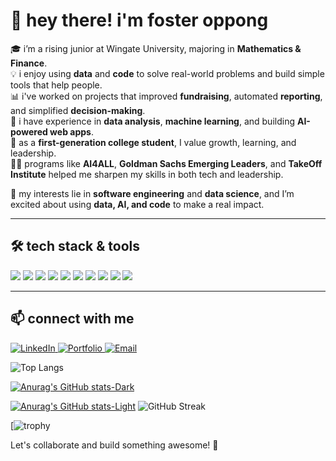 # 👋 hey there! i'm foster oppong  

🎓 i’m a rising junior at Wingate University, majoring in **Mathematics & Finance**.  
💡 i enjoy using **data** and **code** to solve real-world problems and build simple tools that help people.  
📊 i've worked on projects that improved **fundraising**, automated **reporting**, and simplified **decision-making**.  
🚀 i have experience in **data analysis**, **machine learning**, and building **AI-powered web apps**.  
🌱 as a **first-generation college student**, I value growth, learning, and leadership.  
👨‍💼 programs like **AI4ALL**, **Goldman Sachs Emerging Leaders**, and **TakeOff Institute** helped me sharpen my skills in both tech and leadership.  

🧠 my interests lie in **software engineering** and **data science**, and I’m excited about using **data, AI, and code** to make a real impact.  

---

## 🛠 tech stack & tools  
<p align="left">
  <img src="https://img.shields.io/badge/Python-3776AB?style=for-the-badge&logo=python&logoColor=white"/>
  <img src="https://img.shields.io/badge/JavaScript-F7DF1E?style=for-the-badge&logo=javascript&logoColor=black"/>
  <img src="https://img.shields.io/badge/Java-007396?style=for-the-badge&logo=java&logoColor=white"/>
  <img src="https://img.shields.io/badge/Node.js-339933?style=for-the-badge&logo=nodedotjs&logoColor=white"/>
  <img src="https://img.shields.io/badge/Express.js-000000?style=for-the-badge&logo=express&logoColor=white"/>
  <img src="https://img.shields.io/badge/MongoDB-47A248?style=for-the-badge&logo=mongodb&logoColor=white"/>
  <img src="https://img.shields.io/badge/HTML5-E34F26?style=for-the-badge&logo=html5&logoColor=white"/>
  <img src="https://img.shields.io/badge/CSS3-1572B6?style=for-the-badge&logo=css3&logoColor=white"/>
  <img src="https://img.shields.io/badge/Git-F05032?style=for-the-badge&logo=git&logoColor=white"/>
  <img src="https://img.shields.io/badge/React-20232A?style=for-the-badge&logo=react&logoColor=61DAFB"/>
</p>

---

## 📫 connect with me  
<p align="left">
  <a href="https://linkedin.com/in/Foster" target="_blank">
    <img src="https://img.shields.io/badge/LinkedIn-0077B5?style=for-the-badge&logo=linkedin&logoColor=white" alt="LinkedIn"/>
  </a>
  <a href="https://codebasics.io/portfolio/Foster-Oppong" target="_blank">
    <img src="https://img.shields.io/badge/Portfolio-000?style=for-the-badge&logo=firefox-browser&logoColor=white" alt="Portfolio"/>
  </a>
  <a href="mailto:oppongfoster89@gmail.com">
    <img src="https://img.shields.io/badge/Email-D14836?style=for-the-badge&logo=gmail&logoColor=white" alt="Email"/>
  </a>
</p>



![Top Langs](https://github-readme-stats.vercel.app/api/top-langs/?username=data-detectiv&layout=compact&theme=dark#gh-dark-mode-only)

[![Anurag's GitHub stats-Dark](https://github-readme-stats.vercel.app/api?username=data-detectiv&show_icons=true&theme=dark#gh-dark-mode-only)](https://github.com/data-detectiv/github-readme-stats#gh-dark-mode-only)

[![Anurag's GitHub stats-Light](https://github-readme-stats.vercel.app/api?username=data-detectiv&show_icons=true&theme=default#gh-light-mode-only)](https://github.com/data-detectiv/github-readme-stats#gh-light-mode-only)
![GitHub Streak](https://github-readme-streak-stats.herokuapp.com/?user=data-detectiv&theme=dark#gh-dark-mode-only)



[![trophy](https://github-profile-trophy.vercel.app/?username=data-detectiv&theme=darkhub)

Let's collaborate and build something awesome! 🚀  
